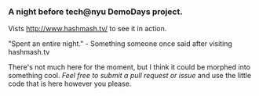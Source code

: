 ### A night before tech@nyu DemoDays project. 

Vists http://www.hashmash.tv/ to see it in action. 

"Spent an entire night." - Something someone once said after visiting hashmash.tv

There's not much here for the moment, but I think it could be morphed into something cool. *Feel free to submit a pull request  or issue* and use the little code that is here however you please.